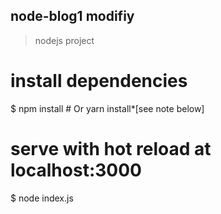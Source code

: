 ## node-blog1 modifiy

> nodejs project

# install dependencies
$ npm install # Or yarn install*[see note below]

# serve with hot reload at localhost:3000
$ node index.js